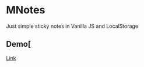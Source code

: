 # MNotes
Just simple sticky notes in Vanilla JS and LocalStorage
## Demo[
[Link](https://nountie.github.io/MNotes/build/)